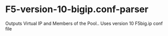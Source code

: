 # F5-version-10-bigip.conf-parser
Outputs  Virtual IP and Members of the Pool.. 
  Uses version 10 F5big.ip conf file 

